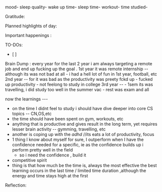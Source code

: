 mood-
sleep quality-
wake up time-
sleep time-
workout-
time studied-

Gratitude:

Planned highlights of day:

Important happenings :

TO-DOs:
- [ ] 

Brain Dump :
every year for the last 2 year i am always targeting a remote job and end up fucking up the goal .
1st year it was remote internship -- although its was not bad at all 
	- i had a hell lot of fun in 1st year, football, etc
2nd year -- for it was bad as the productivity was preety fckd up
	- fucked up productivity
	- not feelong to study in college
3rd year -- 
	- 1sem its was travelling, i did study too well in the summer vac
	- rest was exam and all

now the learnings ---
- on the time I didnt feel to study i should have dive deeper into core CS topics -- CN,OS,etc
- the time should have been spent on gym, workouts, etc
- anything that is productive and gives result in the long term, yet requires lesser brain activity -- gymming, travelling, etc
- another is coping up with the *adhd* //its eats a lot of productivity, focus
- 1 thing I know about myself for sure, I outperform when I have the confidence needed for a specific, ie as the confidence builds up i perform pretty well in the field
	- so i need the confidence , build it 
- competitive spirit
- thing is that how much be the time is, always the most effective the best learning occurs in the last time / limited time duration ,although the energy and time stays high at the first




Reflection:

